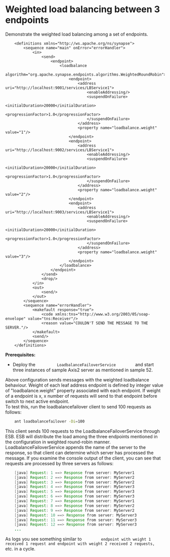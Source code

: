 # Weighted load balancing between 3 endpoints

Demonstrate the weighted load balancing among a set of
endpoints.

``` 
    <definitions xmlns="http://ws.apache.org/ns/synapse">
        <sequence name="main" onError="errorHandler">
            <in>
                <send>
                    <endpoint>
                        <loadbalance
                                algorithm="org.apache.synapse.endpoints.algorithms.WeightedRoundRobin">
                            <endpoint>
                                <address uri="http://localhost:9001/services/LBService1">
                                    <enableAddressing/>
                                    <suspendOnFailure>
                                        <initialDuration>20000</initialDuration>
                                        <progressionFactor>1.0</progressionFactor>
                                    </suspendOnFailure>
                                </address>
                                <property name="loadbalance.weight" value="1"/>
                            </endpoint>
                            <endpoint>
                                <address uri="http://localhost:9002/services/LBService1">
                                    <enableAddressing/>
                                    <suspendOnFailure>
                                        <initialDuration>20000</initialDuration>
                                        <progressionFactor>1.0</progressionFactor>
                                    </suspendOnFailure>
                                </address>
                                <property name="loadbalance.weight" value="2"/>
                            </endpoint>
                            <endpoint>
                                <address uri="http://localhost:9003/services/LBService1">
                                    <enableAddressing/>
                                    <suspendOnFailure>
                                        <initialDuration>20000</initialDuration>
                                        <progressionFactor>1.0</progressionFactor>
                                    </suspendOnFailure>
                                </address>
                                <property name="loadbalance.weight" value="3"/>
                            </endpoint>
                        </loadbalance>
                    </endpoint>
                </send>
                <drop/>
            </in>
            <out>
                <send/>
            </out>
        </sequence>
        <sequence name="errorHandler">
            <makefault response="true">
                <code xmlns:tns="http://www.w3.org/2003/05/soap-envelope" value="tns:Receiver"/>
                <reason value="COULDN'T SEND THE MESSAGE TO THE SERVER."/>
            </makefault>
            <send/>
        </sequence>
    </definitions>
```

**Prerequisites:**

-   Deploy the `          LoadbalanceFailoverService         ` and start
    three instances of sample Axis2 server as mentioned in sample 52.

Above configuration sends messages with the weighted loadbalance
behaviour. Weight of each leaf address endpoint is defined by integer
value of "loadbalance.weight" property associated with each endpoint. If
weight of a endpoint is x, x number of requests will send to that
endpoint before switch to next active endpoint.  
To test this, run the loadbalancefailover client to send 100 requests as
follows:

``` bash
    ant loadbalancefailover -Di=100
```

This client sends 100 requests to the LoadbalanceFailoverService through
ESB. ESB will distribute the load among the three endpoints mentioned in
the configuration in weighted round-robin manner.
LoadbalanceFailoverService appends the name of the server to the
response, so that client can determine which server has processed the
message. If you examine the console output of the client, you can see
that requests are processed by three servers as follows:

``` java
    [java] Request: 1 ==> Response from server: MyServer1
    [java] Request: 2 ==> Response from server: MyServer2
    [java] Request: 3 ==> Response from server: MyServer2
    [java] Request: 4 ==> Response from server: MyServer3
    [java] Request: 5 ==> Response from server: MyServer3
    [java] Request: 6 ==> Response from server: MyServer3
    [java] Request: 7 ==> Response from server: MyServer1
    [java] Request: 8 ==> Response from server: MyServer2
    [java] Request: 9 ==> Response from server: MyServer2
    [java] Request: 10 ==> Response from server: MyServer3
    [java] Request: 11 ==> Response from server: MyServer3
    [java] Request: 12 ==> Response from server: MyServer3
    ...
```

As logs you see something similar to
`         endpoint with weight 1 received 1 request and endpoint with weight 2 received 2 requests,        `
etc. in a cycle.
